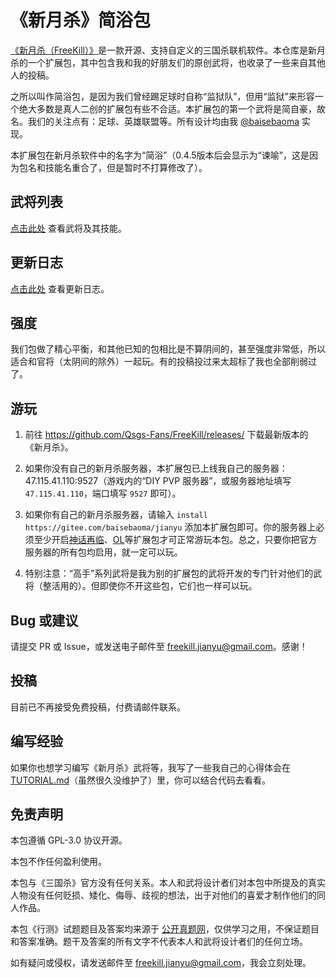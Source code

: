 # 《新月杀》简浴包

[《新月杀（FreeKill）》](https://github.com/Qsgs-Fans/FreeKill/)是一款开源、支持自定义的三国杀联机软件。本仓库是新月杀的一个扩展包，其中包含我和我的好朋友们的原创武将，也收录了一些来自其他人的投稿。

之所以叫作简浴包，是因为我们曾经踢足球时自称“监狱队”，但用“监狱”来形容一个绝大多数是真人二创的扩展包有些不合适。本扩展包的第一个武将是简自豪，故名。我们的关注点有：足球、英雄联盟等。所有设计均由我 [@baisebaoma](https://github.com/baisebaoma) 实现。

本扩展包在新月杀软件中的名字为“简浴”（0.4.5版本后会显示为“谏喻”，这是因为包名和技能名重合了，但是暂时不打算修改了）。

## 武将列表

[点击此处](./DES.md) 查看武将及其技能。

## 更新日志

[点击此处](./CHANGELOG.md) 查看更新日志。

## 强度

我们包做了精心平衡，和其他已知的包相比是不算阴间的，甚至强度非常低，所以适合和官将（太阴间的除外）一起玩。有的投稿投过来太超标了我也全部削弱过了。

## 游玩

1. 前往 https://github.com/Qsgs-Fans/FreeKill/releases/ 下载最新版本的《新月杀》。

2. 如果你没有自己的新月杀服务器，本扩展包已上线我自己的服务器：47.115.41.110:9527（游戏内的“DIY PVP 服务器”，或服务器地址填写 `47.115.41.110`，端口填写 `9527` 即可）。

3. 如果你有自己的新月杀服务器，请输入 `install https://gitee.com/baisebaoma/jianyu` 添加本扩展包即可。你的服务器上必须至少开启[神话再临](https://gitee.com/notify-ctrl/shzl)、[OL](https://gitee.com/qsgs-fans/ol)等扩展包才可正常游玩本包。总之，只要你把官方服务器的所有包均启用，就一定可以玩。

4. 特别注意：“高手”系列武将是我为别的扩展包的武将开发的专门针对他们的武将（整活用的）。但即使你不开这些包，它们也一样可以玩。

## Bug 或建议

请提交 PR 或 Issue，或发送电子邮件至 [freekill.jianyu@gmail.com](mailto:freekill.jianyu@gmail.com)。感谢！

## 投稿

目前已不再接受免费投稿，付费请邮件联系。

## 编写经验

如果你也想学习编写《新月杀》武将等，我写了一些我自己的心得体会在 [TUTORIAL.md](./TUTORIAL.md)（虽然很久没维护了）里，你可以结合代码去看看。

## 免责声明

本包遵循 GPL-3.0 协议开源。

本包不作任何盈利使用。

本包与《三国杀》官方没有任何关系。本人和武将设计者们对本包中所提及的真实人物没有任何贬损、矮化、侮辱、歧视的想法，出于对他们的喜爱才制作他们的同人作品。

本包《行测》试题题目及答案均来源于 [公开真题网](https://www.gkzenti.cn/)，仅供学习之用，不保证题目和答案准确。题干及答案的所有文字不代表本人和武将设计者们的任何立场。

如有疑问或侵权，请发送邮件至 [freekill.jianyu@gmail.com](mailto:freekill.jianyu@gmail.com)，我会立刻处理。
